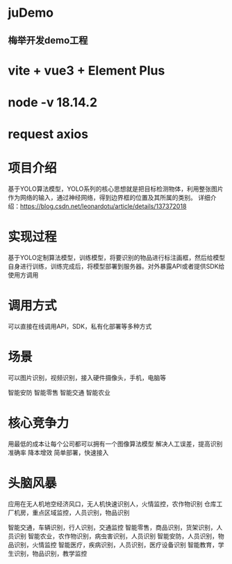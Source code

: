 # juDemo
## 梅举开发demo工程

# vite + vue3 + Element Plus 

# node -v 18.14.2

# request axios

# 项目介绍
 基于YOLO算法模型，YOLO系列的核心思想就是把目标检测物体，利用整张图片作为网络的输入，通过神经网络，得到边界框的位置及其所属的类别。
 详细介绍：https://blog.csdn.net/leonardotu/article/details/137372018

 # 实现过程
基于YOLO定制算法模型，训练模型，将要识别的物品进行标注画框，然后给模型自身进行训练，训练完成后，将模型部署到服务器。对外暴露API或者提供SDK给使用方调用

# 调用方式
可以直接在线调用API，SDK，私有化部署等多种方式

# 场景
可以图片识别，视频识别，接入硬件摄像头，手机，电脑等

智能安防
智能零售
智能交通
智能农业

# 核心竞争力
用最低的成本让每个公司都可以拥有一个图像算法模型
解决人工误差，提高识别准确率
降本增效
简单部署，快速接入

# 头脑风暴
应用在无人机地空经济风口，无人机快速识别人，火情监控，农作物识别
仓库工厂机房，重点区域监控，人员识别，物品识别

智能交通，车辆识别，行人识别，交通监控
智能零售，商品识别，货架识别，人员识别
智能农业，农作物识别，病虫害识别，人员识别
智能安防，人员识别，物品识别，火情监控
智能医疗，疾病识别，人员识别，医疗设备识别
智能教育，学生识别，物品识别，教学监控